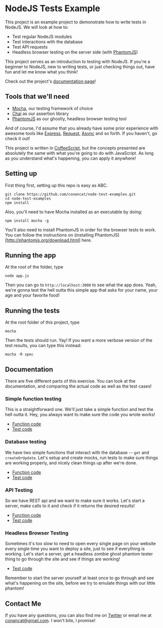 # NodeJS Tests Example

This project is an example project to demonstrate how to write tests in NodeJS. We will look at how to: 

* Test regular NodeJS modules
* Test interactions with the database
* Test API requests 
* Headless browser testing on the server side (with [PhantomJS](http://phantomjs.org/))

This project serves as an introduction to testing with NodeJS. If you're a beginner to NodeJS, new to writing tests, or just checking things out, have fun and let me know what you think! 

Check out the project's [documentation page](http://node-test-examples.github.com)! 

## Tools that we'll need

* [Mocha](http://visionmedia.github.com/mocha/), our testing framework of choice
* [Chai](http://chaijs.com/) as our assertion library
* [PhantomJS](http://phantomjs.org/) as our ghostly, headless browser testing tool

And of course, I'd assume that you already have some prior experience with awesome tools like [Express](http://expressjs.com/), [Request](https://github.com/mikeal/request), [Async](https://github.com/caolan/async) and so forth. If you haven't, go check it out! 

This project is written in [CoffeeScript](http://coffeescript.org/), but the concepts presented are absolutely the same with what you're going to do with JavaScript. As long as you understand what's happening, you can apply it anywhere! 

## Setting up 

First thing first, setting up this repo is easy as ABC. 

    git clone https://github.com/conancat/node-test-examples.git
    cd node-test-examples
    npm install

Also, you'll need to have Mocha installed as an executable by doing:

    npm install mocha -g

You'll also need to install PhantomJS in order for the browser tests to work. You can follow the instructions on (installing PhantomJS)[http://phantomjs.org/download.html] here. 

## Running the app

At the root of the folder, type

    node app.js

Then you can go to `http://localhost:3000` to see what the app does. Yeah, we're gonna test the hell outta this simple app that asks for your name, your age and your favorite food! 

## Running the tests

At the root folder of this project, type

    mocha

Then the tests should run. Yay! If you want a more verbose version of the test results, you can type this instead: 

    mocha -R spec

## Documentation

There are five different parts of this exercise. You can look at the documentation, and comparing the actual code as well as the test cases! 

### Simple function testing

This is a straightforward one. We'll just take a simple function and test the hell outta it. Hey, you always want to make sure the code you wrote works!

* [Function code](http://node-test-examples.github.com/helpers.html)
* [Test code](http://node-test-examples.github.com/helpers.test.html)

### Database testing

We have two simple functions that interact with the database -- `get` and `createOrUpdate`. Let's setup and create mocks, run tests to make sure things are working properly, and nicely clean things up after we're done.

* [Function code](http://node-test-examples.github.com/users.html)
* [Test code](http://node-test-examples.github.com/users.test.html)

### API Testing

So we have REST api and we want to make sure it works. Let's start a server, make calls to it and check if it returns the desired results!

* [Function code](http://node-test-examples.github.com/submit.html)
* [Test code](http://node-test-examples.github.com/api.test.html)

### Headless Browser Testing

Sometimes it's too slow to need to open every single page on your website every single time you want to deploy a site, just to see if everything is working. Let's start a server, get a headless zombie ghost phantom tester thing to go through the site and see if things are working! 

* [Test code](http://node-test-examples.github.com/browser.test.html)

Remember to start the server yourself at least once to go through and see what's happening on the site, before we try to emulate things with our little phantom!


## Contact Me
If you have any questions, you can also find me on [Twitter](http://twitter.com/conancat) or email me at conancat@gmail.com. I won't bite, I promise!
